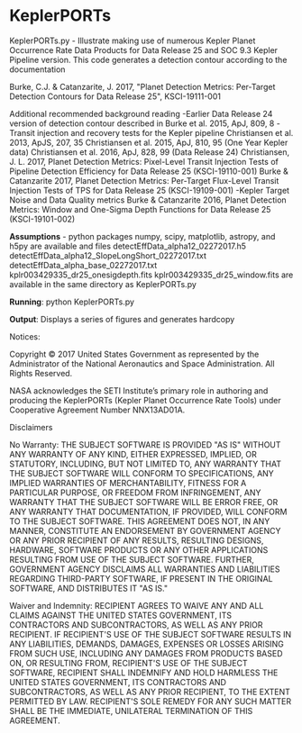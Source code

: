 # KeplerPORTs
KeplerPORTs.py - Illustrate making use of numerous Kepler Planet Occurrence Rate Data Products for Data Release 25 and SOC 9.3 Kepler Pipeline version.  This code generates a detection contour according to the documentation

Burke, C.J. & Catanzarite, J. 2017, "Planet Detection Metrics: Per-Target Detection Contours for Data Release 25", KSCI-19111-001

Additional recommended background reading
-Earlier Data Release 24 version of detection contour described in Burke et al. 2015, ApJ, 809, 8
-Transit injection and recovery tests for the Kepler pipeline
    Christiansen et al. 2013, ApJS, 207, 35
    Christiansen et al. 2015, ApJ, 810, 95   (One Year Kepler data)
    Christiansen et al. 2016, ApJ, 828, 99   (Data Release 24)
    Christiansen, J. L. 2017, Planet Detection Metrics: Pixel-Level Transit
            Injection Tests of Pipeline Detection Efficiency
            for Data Release 25 (KSCI-19110-001)
    Burke & Catanzarite 2017, Planet Detection Metrics: Per-Target Flux-Level
            Transit Injection Tests of TPS for Data Release 25 (KSCI-19109-001)
-Kepler Target Noise and Data Quality metrics
    Burke & Catanzarite 2016, Planet Detection Metrics: Window and One-Sigma Depth Functions for Data Release 25 (KSCI-19101-002)
    
**Assumptions** - python packages numpy, scipy, matplotlib, astropy, and h5py are available and files 
      detectEffData_alpha12_02272017.h5
      detectEffData_alpha12_SlopeLongShort_02272017.txt
      detectEffData_alpha_base_02272017.txt
      kplr003429335_dr25_onesigdepth.fits
      kplr003429335_dr25_window.fits
are available in the same directory as KeplerPORTs.py

**Running**: python KeplerPORTs.py

**Output**: Displays a series of figures and generates hardcopy

Notices:

Copyright © 2017 United States Government as represented by the Administrator of the National Aeronautics and Space Administration.  All Rights Reserved.

NASA acknowledges the SETI Institute’s primary role in authoring and producing the KeplerPORTs (Kepler Planet Occurrence Rate Tools) under Cooperative Agreement Number NNX13AD01A.


Disclaimers

No Warranty: THE SUBJECT SOFTWARE IS PROVIDED "AS IS" WITHOUT ANY WARRANTY OF ANY KIND, EITHER EXPRESSED, IMPLIED, OR STATUTORY, INCLUDING, BUT NOT LIMITED TO, ANY WARRANTY THAT THE SUBJECT SOFTWARE WILL CONFORM TO SPECIFICATIONS, ANY IMPLIED WARRANTIES OF MERCHANTABILITY, FITNESS FOR A PARTICULAR PURPOSE, OR FREEDOM FROM INFRINGEMENT, ANY WARRANTY THAT THE SUBJECT SOFTWARE WILL BE ERROR FREE, OR ANY WARRANTY THAT DOCUMENTATION, IF PROVIDED, WILL CONFORM TO THE SUBJECT SOFTWARE. THIS AGREEMENT DOES NOT, IN ANY MANNER, CONSTITUTE AN ENDORSEMENT BY GOVERNMENT AGENCY OR ANY PRIOR RECIPIENT OF ANY RESULTS, RESULTING DESIGNS, HARDWARE, SOFTWARE PRODUCTS OR ANY OTHER APPLICATIONS RESULTING FROM USE OF THE SUBJECT SOFTWARE.  FURTHER, GOVERNMENT AGENCY DISCLAIMS ALL WARRANTIES AND LIABILITIES REGARDING THIRD-PARTY SOFTWARE, IF PRESENT IN THE ORIGINAL SOFTWARE, AND DISTRIBUTES IT "AS IS."

Waiver and Indemnity:  RECIPIENT AGREES TO WAIVE ANY AND ALL CLAIMS AGAINST THE UNITED STATES GOVERNMENT, ITS CONTRACTORS AND SUBCONTRACTORS, AS WELL AS ANY PRIOR RECIPIENT.  IF RECIPIENT'S USE OF THE SUBJECT SOFTWARE RESULTS IN ANY LIABILITIES, DEMANDS, DAMAGES, EXPENSES OR LOSSES ARISING FROM SUCH USE, INCLUDING ANY DAMAGES FROM PRODUCTS BASED ON, OR RESULTING FROM, RECIPIENT'S USE OF THE SUBJECT SOFTWARE, RECIPIENT SHALL INDEMNIFY AND HOLD HARMLESS THE UNITED STATES GOVERNMENT, ITS CONTRACTORS AND SUBCONTRACTORS, AS WELL AS ANY PRIOR RECIPIENT, TO THE EXTENT PERMITTED BY LAW.  RECIPIENT'S SOLE REMEDY FOR ANY SUCH MATTER SHALL BE THE IMMEDIATE, UNILATERAL TERMINATION OF THIS AGREEMENT.
